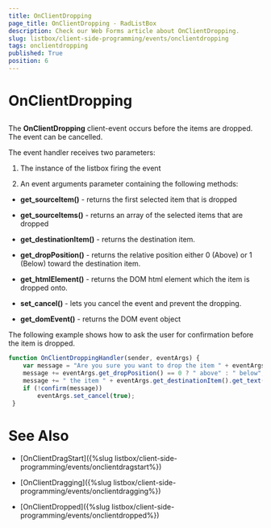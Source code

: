 ```yaml
---
title: OnClientDropping
page_title: OnClientDropping - RadListBox
description: Check our Web Forms article about OnClientDropping.
slug: listbox/client-side-programming/events/onclientdropping
tags: onclientdropping
published: True
position: 6
---
```


# OnClientDropping

## 

The **OnClientDropping** client-event occurs before the items are dropped. The event can be cancelled.

The event handler receives two parameters:

1. The instance of the listbox firing the event

2. An event arguments parameter containing the following methods:

* **get_sourceItem()** - returns the first selected item that is dropped

* **get_sourceItems()** - returns an array of the selected items that are dropped

* **get_destinationItem()** - returns the destination item.

* **get_dropPosition()** - returns the relative position either 0 (Above) or 1 (Below) toward the destination item.

* **get_htmlElement()** - returns the DOM html element which the item is dropped onto.

* **set_cancel()** - lets you cancel the event and prevent the dropping.

* **get_domEvent()** - returns the DOM event object


The following example shows how to ask the user for confirmation before the item is dropped.

````JavaScript	
function OnClientDroppingHandler(sender, eventArgs) {
	var message = "Are you sure you want to drop the item " + eventArgs.get_sourceItem().get_text();
	message += eventArgs.get_dropPosition() == 0 ? " above" : " below";
	message += " the item " + eventArgs.get_destinationItem().get_text() + "?";
	if (!confirm(message))
		eventArgs.set_cancel(true);
 }				
````

# See Also

 * [OnClientDragStart]({%slug listbox/client-side-programming/events/onclientdragstart%})

 * [OnClientDragging]({%slug listbox/client-side-programming/events/onclientdragging%})

 * [OnClientDropped]({%slug listbox/client-side-programming/events/onclientdropped%})
